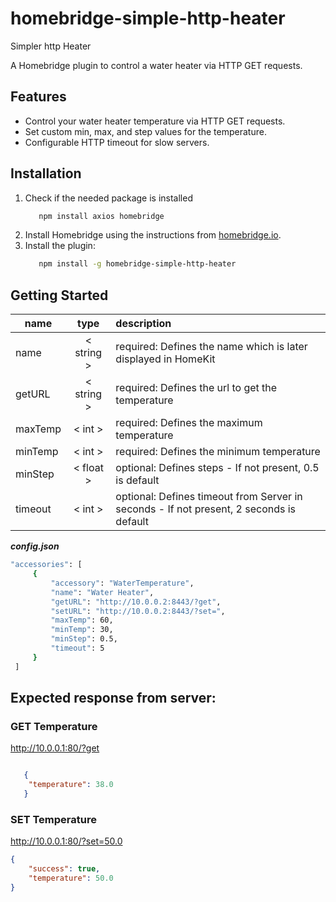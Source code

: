 # homebridge-simple-http-heater

Simpler http Heater


A Homebridge plugin to control a water heater via HTTP GET requests.

## Features

- Control your water heater temperature via HTTP GET requests.
- Set custom min, max, and step values for the temperature.
- Configurable HTTP timeout for slow servers.

## Installation
1. Check if the needed package is installed
   ```sh
      npm install axios homebridge
   ```
1. Install Homebridge using the instructions from [homebridge.io](https://homebridge.io).
2. Install the plugin:
   ```sh
      npm install -g homebridge-simple-http-heater
   ```

## Getting Started
| name        | type           | description  |
| ------------- |:-------------:| :-----|
| name      | < string > | required: Defines the name which is later displayed in HomeKit |
| getURL      |  < string >      |   required: Defines the url to get the temperature |
| maxTemp | < int >      |    required: Defines the maximum temperature |
| minTemp | < int >      |    required: Defines the minimum temperature |
| minStep | < float >      |    optional: Defines steps - If not present, 0.5 is default |
| timeout | < int >      |    optional: Defines timeout from Server in seconds - If not present, 2 seconds is default |


***config.json***
   ```sh
"accessories": [
        {
            "accessory": "WaterTemperature",
            "name": "Water Heater",
            "getURL": "http://10.0.0.2:8443/?get",
            "setURL": "http://10.0.0.2:8443/?set=",
            "maxTemp": 60,
            "minTemp": 30,
            "minStep": 0.5,
            "timeout": 5
        }
    ]
 ```

## Expected response from server:
### GET Temperature
http://10.0.0.1:80/?get
```json

   {
   	"temperature": 38.0
   }
```
### SET Temperature
http://10.0.0.1:80/?set=50.0
```json
{
	"success": true,
	"temperature": 50.0
}
```


